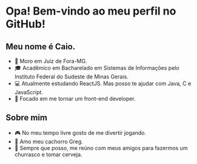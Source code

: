 # Opa! Bem-vindo ao meu perfil no GitHub!

## Meu nome é Caio.

* 📌 Moro em Juiz de Fora-MG.
* 🎓 Acadêmico em Bacharelado em Sistemas de Informações pelo Instituto Federal do Sudeste de Minas Gerais.
* 💻 Atualmente estudando ReactJS. Mas posso te ajudar com Java, C e JavaScript.
* 🎯 Focado em me tornar um front-end developer.

## Sobre mim

* 🎮 No meu tempo livre gosto de me divertir jogando.
* 🐶 Amo meu cachorro Greg.
* 🍻 Sempre que posso, me reúno com meus amigos para fazermos um churrasco e tomar cerveja.
